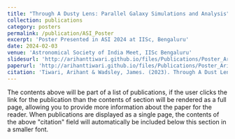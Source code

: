 ```yaml
---
title: "Through A Dusty Lens: Parallel Galaxy Simulations and Analysis"
collection: publications
category: posters
permalink: /publication/ASI_Poster
excerpt: 'Poster Presented in ASI 2024 at IISc, Bengaluru'
date: 2024-02-03
venue: 'Astronomical Society of India Meet, IISc Bengaluru'
slidesurl: 'http://arihanttiwari.github.io/files/Publications/Poster_Arihant.pdf'
paperurl: 'http://arihanttiwari.github.io/files/Publications/Poster_Arihant.pdf'
citation: 'Tiwari, Arihant & Wadsley, James. (2023). Through A Dust Lens: Parallel Galaxy Simulation and Analysis. 10.13140/RG.2.2.14438.02888.'
---
```


The contents above will be part of a list of publications, if the user clicks the link for the publication than the contents of section will be rendered as a full page, allowing you to provide more information about the paper for the reader. When publications are displayed as a single page, the contents of the above "citation" field will automatically be included below this section in a smaller font.
